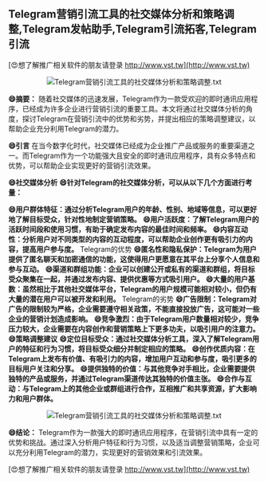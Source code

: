 ## **Telegram营销引流工具的社交媒体分析和策略调整,Telegram发帖助手,Telegram引流拓客,Telegram引流**

[😍想了解推广相关软件的朋友请登录 http://www.vst.tw](http://www.vst.tw)

 <center><img src="https://vst.tw/MP4/tuiguang/png/1.png" alt="Telegram营销引流工具的社交媒体分析和策略调整.txt"></center>

**😄摘要：**
随着社交媒体的迅速发展，Telegram作为一款受欢迎的即时通讯应用程序，已经成为许多企业进行营销引流的重要工具。本文将通过社交媒体分析的角度，探讨Telegram在营销引流中的优势和劣势，并提出相应的策略调整建议，以帮助企业充分利用Telegram的潜力。

**😄引言**
在当今数字化时代，社交媒体已经成为企业推广产品或服务的重要渠道之一。而Telegram作为一个功能强大且安全的即时通讯应用程序，具有众多特点和优势，可以帮助企业实现更好的营销引流效果。

**😄社交媒体分析**
**😄针对Telegram的社交媒体分析，可以从以下几个方面进行考量：**

**😄用户群体特征：通过分析Telegram用户的年龄、性别、地域等信息，可以更好地了解目标受众，针对性地制定营销策略。**
**😄用户活跃度：了解Telegram用户的活跃时间段和使用习惯，有助于确定发布内容的最佳时间和频率。**
**😄内容互动性：分析用户对不同类型的内容的互动程度，可以帮助企业创作更有吸引力的内容，提高用户参与度。**
Telegram的优势
**😄匿名性和隐私保护：Telegram为用户提供了匿名聊天和加密通信的功能，这使得用户更愿意在其平台上分享个人信息和参与互动。**
**😄渠道和群组功能：企业可以创建公开或私有的渠道和群组，将目标受众聚集在一起，并通过发布内容、提供优惠等方式吸引用户。**
**😄大量的用户基数：虽然相比于其他社交媒体平台，Telegram的用户规模可能相对较小，但仍有大量的潜在用户可以被开发和利用。**
Telegram的劣势
**😄广告限制：Telegram对广告的限制较为严格，企业需要遵守相关政策，不能直接投放广告，这可能对一些企业的营销计划造成影响。**
**😄竞争激烈：由于Telegram用户数量相对较少，竞争压力较大，企业需要在内容创作和营销策略上下更多功夫，以吸引用户的注意力。**
**😄策略调整建议**
**😄定位目标受众：通过社交媒体分析工具，深入了解Telegram用户的特征和行为习惯，将目标受众细分并制定相应的策略。**
**😄创作优质内容：在Telegram上发布有价值、有吸引力的内容，增加用户互动和参与度，吸引更多的目标用户关注和分享。**
**😄提供独特的价值：与其他竞争对手相比，企业需要提供独特的产品或服务，并通过Telegram渠道传达其独特的价值主张。**
**😄合作与互动：与Telegram上的其他企业或群组进行合作，互相推广和共享资源，扩大影响力和用户群体。**

 <center><img src="https://vst.tw/MP4/tuiguang/png/1.png" alt="Telegram营销引流工具的社交媒体分析和策略调整.txt"></center>

**😄结论：**
Telegram作为一款强大的即时通讯应用程序，在营销引流中具有一定的优势和挑战。通过深入分析用户特征和行为习惯，以及适当调整营销策略，企业可以充分利用Telegram的潜力，实现更好的营销效果和引流效果。

[😍想了解推广相关软件的朋友请登录 http://www.vst.tw](http://www.vst.tw)



